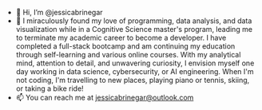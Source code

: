 - 👋 Hi, I’m @jessicabrinegar
- 🌱 I miraculously found my love of programming, data analysis, and data visualization while in a Cognitive Science master's program, leading me to terminate my academic career to become a developer. I have completed a full-stack bootcamp and am continuing my education through self-learning and various online courses. With my analytical mind, attention to detail, and unwavering curiosity, I envision myself one day working in data science, cybersecurity, or AI engineering. When I'm not coding, I'm travelling to new places, playing piano or tennis, skiing, or taking a bike ride!
- 📫 You can reach me at jessicabrinegar@outlook.com

<!---
jessicabrinegar/jessicabrinegar is a ✨ special ✨ repository because its `README.md` (this file) appears on your GitHub profile.
You can click the Preview link to take a look at your changes.
--->
